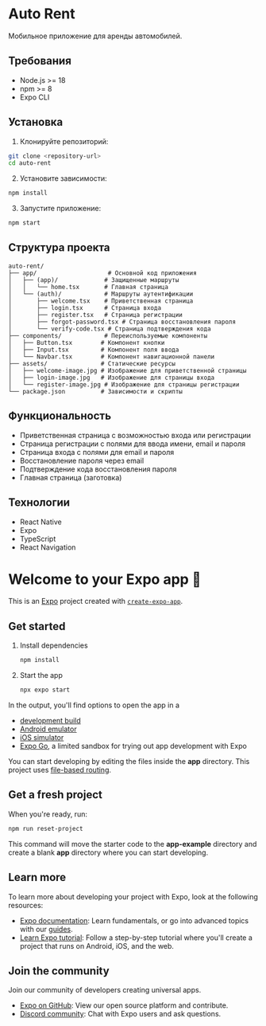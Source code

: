 # Auto Rent

Мобильное приложение для аренды автомобилей.

## Требования

- Node.js >= 18
- npm >= 8
- Expo CLI

## Установка

1. Клонируйте репозиторий:
```bash
git clone <repository-url>
cd auto-rent
```

2. Установите зависимости:
```bash
npm install
```

3. Запустите приложение:
```bash
npm start
```

## Структура проекта

```
auto-rent/
├── app/                    # Основной код приложения
│   ├── (app)/             # Защищенные маршруты
│   │   └── home.tsx       # Главная страница
│   └── (auth)/            # Маршруты аутентификации
│       ├── welcome.tsx    # Приветственная страница
│       ├── login.tsx      # Страница входа
│       ├── register.tsx   # Страница регистрации
│       ├── forgot-password.tsx # Страница восстановления пароля
│       └── verify-code.tsx # Страница подтверждения кода
├── components/            # Переиспользуемые компоненты
│   ├── Button.tsx        # Компонент кнопки
│   ├── Input.tsx         # Компонент поля ввода
│   └── Navbar.tsx        # Компонент навигационной панели
├── assets/               # Статические ресурсы
│   ├── welcome-image.jpg # Изображение для приветственной страницы
│   ├── login-image.jpg   # Изображение для страницы входа
│   └── register-image.jpg # Изображение для страницы регистрации
└── package.json          # Зависимости и скрипты
```

## Функциональность

- Приветственная страница с возможностью входа или регистрации
- Страница регистрации с полями для ввода имени, email и пароля
- Страница входа с полями для email и пароля
- Восстановление пароля через email
- Подтверждение кода восстановления пароля
- Главная страница (заготовка)

## Технологии

- React Native
- Expo
- TypeScript
- React Navigation

# Welcome to your Expo app 👋

This is an [Expo](https://expo.dev) project created with [`create-expo-app`](https://www.npmjs.com/package/create-expo-app).

## Get started

1. Install dependencies

   ```bash
   npm install
   ```

2. Start the app

   ```bash
   npx expo start
   ```

In the output, you'll find options to open the app in a

- [development build](https://docs.expo.dev/develop/development-builds/introduction/)
- [Android emulator](https://docs.expo.dev/workflow/android-studio-emulator/)
- [iOS simulator](https://docs.expo.dev/workflow/ios-simulator/)
- [Expo Go](https://expo.dev/go), a limited sandbox for trying out app development with Expo

You can start developing by editing the files inside the **app** directory. This project uses [file-based routing](https://docs.expo.dev/router/introduction).

## Get a fresh project

When you're ready, run:

```bash
npm run reset-project
```

This command will move the starter code to the **app-example** directory and create a blank **app** directory where you can start developing.

## Learn more

To learn more about developing your project with Expo, look at the following resources:

- [Expo documentation](https://docs.expo.dev/): Learn fundamentals, or go into advanced topics with our [guides](https://docs.expo.dev/guides).
- [Learn Expo tutorial](https://docs.expo.dev/tutorial/introduction/): Follow a step-by-step tutorial where you'll create a project that runs on Android, iOS, and the web.

## Join the community

Join our community of developers creating universal apps.

- [Expo on GitHub](https://github.com/expo/expo): View our open source platform and contribute.
- [Discord community](https://chat.expo.dev): Chat with Expo users and ask questions.
